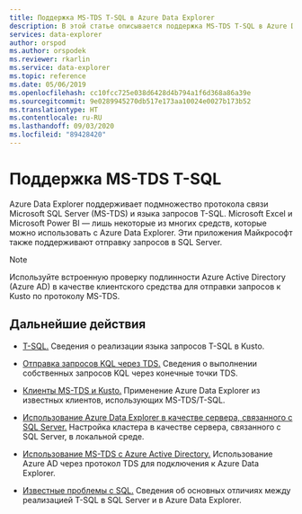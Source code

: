 ```yaml
---
title: Поддержка MS-TDS T-SQL в Azure Data Explorer
description: В этой статье описывается поддержка MS-TDS T-SQL в Azure Data Explorer.
services: data-explorer
author: orspod
ms.author: orspodek
ms.reviewer: rkarlin
ms.service: data-explorer
ms.topic: reference
ms.date: 05/06/2019
ms.openlocfilehash: cc10fcc725e038d6428d4b794a1f6d368a86a39e
ms.sourcegitcommit: 9e0289945270db517e173aa10024e0027b173b52
ms.translationtype: HT
ms.contentlocale: ru-RU
ms.lasthandoff: 09/03/2020
ms.locfileid: "89428420"
---
```

# <a name="ms-tds-t-sql-support"></a>Поддержка MS-TDS T-SQL

Azure Data Explorer поддерживает подмножество протокола связи Microsoft SQL Server (MS-TDS) и языка запросов T-SQL. Microsoft Excel и Microsoft Power BI — лишь некоторые из многих средств, которые можно использовать с Azure Data Explorer. Эти приложения Майкрософт также поддерживают отправку запросов в SQL Server.

> [!NOTE]
> Используйте встроенную проверку подлинности Azure Active Directory (Azure AD) в качестве клиентского средства для отправки запросов к Kusto по протоколу MS-TDS.

## <a name="next-steps"></a>Дальнейшие действия

* [T-SQL.](./t-sql.md) Сведения о реализации языка запросов T-SQL в Kusto. 

* [Отправка запросов KQL через TDS.](./tdskql.md) Сведения о выполнении собственных запросов KQL через конечные точки TDS.

* [Клиенты MS-TDS и Kusto.](./clients.md) Применение Azure Data Explorer из известных клиентов, использующих MS-TDS/T-SQL.

* [Использование Azure Data Explorer в качестве сервера, связанного с SQL Server.](./linkedserver.md) Настройка кластера в качестве сервера, связанного с SQL Server, в локальной среде. 

* [Использование MS-TDS с Azure Active Directory.](./aad.md) Использование Azure AD через протокол TDS для подключения к Azure Data Explorer.

* [Известные проблемы с SQL.](./sqlknownissues.md) Сведения об основных отличиях между реализацией T-SQL в SQL Server и в Azure Data Explorer.
